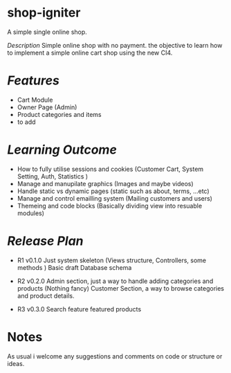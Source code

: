 # shop-igniter
A simple single online shop.

*Description*
Simple online shop with no payment. 
the objective to learn how to implement a simple online cart shop using the new CI4.

# *Features*
- Cart Module
- Owner Page (Admin)
- Product categories and items
- to add 

# *Learning Outcome*
- How to fully utilise sessions and cookies (Customer Cart, System Setting, Auth, Statistics )
- Manage and manupilate graphics (Images and maybe videos)
- Handle static vs dynamic pages (static such as about, terms, ...etc)
- Manage and control emailling system (Mailing customers and users)
- Themeing and code blocks (Basically dividing view into resuable modules)


# *Release Plan*
- R1 v0.1.0
Just system skeleton (Views structure, Controllers, some methods )
Basic draft Database schema 

- R2 v0.2.0
Admin section, just a way to handle adding categories and products (Nothing fancy)
Customer Section, a way to browse categories and product details.

- R3 v0.3.0
Search feature
featured products


# Notes 
As usual i welcome any suggestions and comments on code or structure or ideas.

